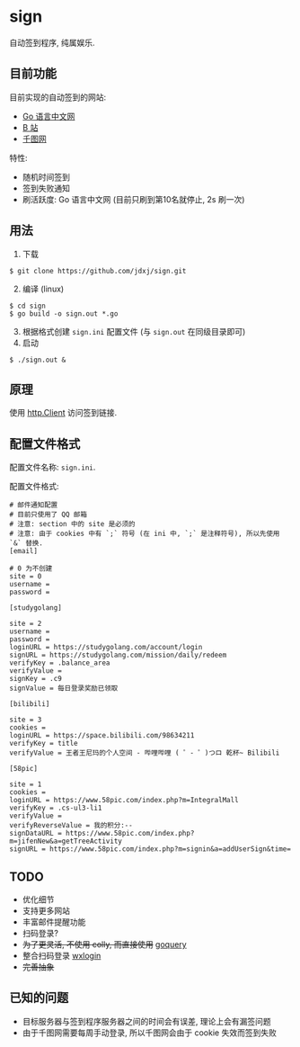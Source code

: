 # sign

自动签到程序, 纯属娱乐.

## 目前功能

目前实现的自动签到的网站:

- [Go 语言中文网](https://studygolang.com/)
- [B 站](https://www.bilibili.com/)
- [千图网](https://www.58pic.com/)

特性:

- 随机时间签到
- 签到失败通知
- 刷活跃度: Go 语言中文网 (目前只刷到第10名就停止, 2s 刷一次)

## 用法

1. 下载

```
$ git clone https://github.com/jdxj/sign.git
```

2. 编译 (linux)

```
$ cd sign
$ go build -o sign.out *.go
```

3. 根据格式创建 `sign.ini` 配置文件 (与 `sign.out` 在同级目录即可)
4. 启动

```
$ ./sign.out &
```

## 原理

使用 [http.Client](https://golang.org/pkg/net/http/#Client) 访问签到链接.

## 配置文件格式

配置文件名称: `sign.ini`.

配置文件格式:

```
# 邮件通知配置
# 目前只使用了 QQ 邮箱
# 注意: section 中的 site 是必须的
# 注意: 由于 cookies 中有 `;` 符号 (在 ini 中, `;` 是注释符号), 所以先使用 `&` 替换.
[email]

# 0 为不创建
site = 0
username =
password =

[studygolang]

site = 2
username =
password =
loginURL = https://studygolang.com/account/login
signURL = https://studygolang.com/mission/daily/redeem
verifyKey = .balance_area
verifyValue =
signKey = .c9
signValue = 每日登录奖励已领取

[bilibili]

site = 3
cookies =
loginURL = https://space.bilibili.com/98634211
verifyKey = title
verifyValue = 王者王尼玛的个人空间 - 哔哩哔哩 ( ゜- ゜)つロ 乾杯~ Bilibili

[58pic]

site = 1
cookies =
loginURL = https://www.58pic.com/index.php?m=IntegralMall
verifyKey = .cs-ul3-li1
verifyValue =
verifyReverseValue = 我的积分:--
signDataURL = https://www.58pic.com/index.php?m=jifenNew&a=getTreeActivity
signURL = https://www.58pic.com/index.php?m=signin&a=addUserSign&time=
```

## TODO

- 优化细节
- 支持更多网站
- 丰富邮件提醒功能
- 扫码登录?
- ~~为了更灵活, 不使用 colly, 而直接使用~~ [goquery](https://github.com/PuerkitoBio/goquery)
- 整合扫码登录 [wxlogin](https://github.com/jdxj/wxlogin)
- ~~完善抽象~~

## 已知的问题

- 目标服务器与签到程序服务器之间的时间会有误差, 理论上会有漏签问题
- 由于千图网需要每周手动登录, 所以千图网会由于 cookie 失效而签到失败
